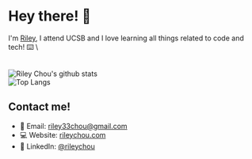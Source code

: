 # Hey there! 👋

I'm [Riley](https://rileychou.com/), I attend UCSB and I love learning all things related to code and tech! ⌨️ \

\
![Riley Chou's github stats](https://github-readme-stats.vercel.app/api?username=rileychou&show_icons=true&count_private=true&title_color=00a9b5&text_color=FFF&icon_color=EA7200&bg_color=000)
\
![Top Langs](https://github-readme-stats.vercel.app/api/top-langs/?username=rileychou&layout=compact&title_color=00a9b5&text_color=FFF&icon_color=EA7200&bg_color=000)

## Contact me!
* 📧 Email: [riley33chou@gmail.com](mailto:riley33chou@gmail.com)
* 💻 Website: [rileychou.com](https://rileychou.com)
* 🤵 LinkedIn: [@rileychou](https://www.linkedin.com/in/rileychou/)
